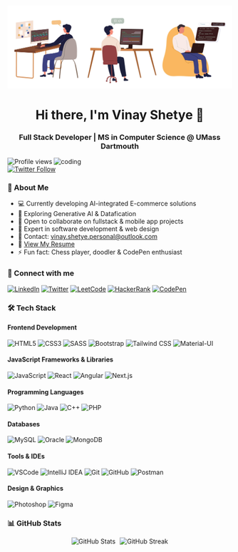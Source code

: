 ![Vinay Shetye Banner](https://github.com/VinayShetyeOfficial/Vinay-Shetye/blob/main/banner.jpg)

<div align="center">
  <h1>Hi there, I'm Vinay Shetye 👋</h1>
  <h3>Full Stack Developer | MS in Computer Science @ UMass Dartmouth</h3>
</div>

<div align="row">
  <img class="profile-image" src="https://user-images.githubusercontent.com/55389276/140866485-8fb1c876-9a8f-4d6a-98dc-08c4981eaf70.gif" alt="coding" width="400" align="right">
  
  <p align="left">
    <img src="https://komarev.com/ghpvc/?username=vinayshetyeofficial&label=Profile%20views&color=0e75b6&style=flat" alt="Profile views">
    <a href="https://twitter.com/vinayshetye_" target="_blank">
      <img src="https://img.shields.io/twitter/follow/vinayshetye_?logo=twitter&style=for-the-badge" alt="Twitter Follow">
    </a>
  </p>

  ### 🚀 About Me
  - 💻 Currently developing AI-integrated E-commerce solutions
  - 🤖 Exploring Generative AI & Datafication
  - 👥 Open to collaborate on fullstack & mobile app projects
  - 💬 Expert in software development & web design
  - 📧 Contact: vinay.shetye.personal@outlook.com
  - 📄 [View My Resume](https://drive.google.com/file/d/1m7kHOigKcyL0oZkcJ0SUnhT5rOh_2kO2/view?usp=sharing)
  - ⚡ Fun fact: Chess player, doodler & CodePen enthusiast
</div>

### 🤝 Connect with me
<p align="left">
  <a href="https://linkedin.com/in/vinay-shetye" target="_blank"><img src="https://img.shields.io/badge/LinkedIn-0077B5?style=for-the-badge&logo=linkedin&logoColor=white" alt="LinkedIn"/></a>
  <a href="https://twitter.com/vinayshetye_" target="_blank"><img src="https://img.shields.io/badge/Twitter-1DA1F2?style=for-the-badge&logo=twitter&logoColor=white" alt="Twitter"/></a>
  <a href="https://www.leetcode.com/vinayshetyeofficial" target="_blank"><img src="https://img.shields.io/badge/LeetCode-FFA116?style=for-the-badge&logo=leetcode&logoColor=white" alt="LeetCode"/></a>
  <a href="https://www.hackerrank.com/shetye_vinay_of1" target="_blank"><img src="https://img.shields.io/badge/HackerRank-2EC866?style=for-the-badge&logo=hackerrank&logoColor=white" alt="HackerRank"/></a>
  <a href="https://codepen.io/vinayshetye403804" target="_blank"><img src="https://img.shields.io/badge/CodePen-000000?style=for-the-badge&logo=codepen&logoColor=white" alt="CodePen"/></a>
</p>

### 🛠️ Tech Stack

#### Frontend Development
![HTML5](https://img.shields.io/badge/HTML5-E34F26?style=for-the-badge&logo=html5&logoColor=white)
![CSS3](https://img.shields.io/badge/CSS3-1572B6?style=for-the-badge&logo=css3&logoColor=white)
![SASS](https://img.shields.io/badge/Sass-CC6699?style=for-the-badge&logo=sass&logoColor=white)
![Bootstrap](https://img.shields.io/badge/Bootstrap-563D7C?style=for-the-badge&logo=bootstrap&logoColor=white)
![Tailwind CSS](https://img.shields.io/badge/Tailwind%20CSS-06B6D4?style=for-the-badge&logo=tailwind-css&logoColor=white)
![Material-UI](https://img.shields.io/badge/Material%20UI-0081CB?style=for-the-badge&logo=material-ui&logoColor=white)

#### JavaScript Frameworks & Libraries
![JavaScript](https://img.shields.io/badge/JavaScript-F7DF1E?style=for-the-badge&logo=javascript&logoColor=black)
![React](https://img.shields.io/badge/React-20232A?style=for-the-badge&logo=react&logoColor=61DAFB)
![Angular](https://img.shields.io/badge/Angular-DD0031?style=for-the-badge&logo=angular&logoColor=white)
![Next.js](https://img.shields.io/badge/Next.js-000000?style=for-the-badge&logo=next.js&logoColor=white)

#### Programming Languages
![Python](https://img.shields.io/badge/Python-3776AB?style=for-the-badge&logo=python&logoColor=white)
![Java](https://img.shields.io/badge/Java-ED8B00?style=for-the-badge&logo=openjdk&logoColor=white)
![C++](https://img.shields.io/badge/C++-00599C?style=for-the-badge&logo=cplusplus&logoColor=white)
![PHP](https://img.shields.io/badge/PHP-777BB4?style=for-the-badge&logo=php&logoColor=white)

#### Databases
![MySQL](https://img.shields.io/badge/MySQL-005C84?style=for-the-badge&logo=mysql&logoColor=white)
![Oracle](https://img.shields.io/badge/Oracle-F80000?style=for-the-badge&logo=oracle&logoColor=white)
![MongoDB](https://img.shields.io/badge/MongoDB-4EA94B?style=for-the-badge&logo=mongodb&logoColor=white)

#### Tools & IDEs
![VSCode](https://img.shields.io/badge/VS%20Code-007ACC?style=for-the-badge&logo=visual-studio-code&logoColor=white)
![IntelliJ IDEA](https://img.shields.io/badge/IntelliJ%20IDEA-000000?style=for-the-badge&logo=intellij-idea&logoColor=white)
![Git](https://img.shields.io/badge/Git-F05032?style=for-the-badge&logo=git&logoColor=white)
![GitHub](https://img.shields.io/badge/GitHub-181717?style=for-the-badge&logo=github&logoColor=white)
![Postman](https://img.shields.io/badge/Postman-FF6C37?style=for-the-badge&logo=postman&logoColor=white)

#### Design & Graphics
![Photoshop](https://img.shields.io/badge/Adobe%20Photoshop-31A8FF?style=for-the-badge&logo=adobe%20photoshop&logoColor=white)
![Figma](https://img.shields.io/badge/Figma-000000?style=for-the-badge&logo=figma&logoColor=white)

### 📊 GitHub Stats

<div style="display: flex; flex-wrap: wrap; gap: 10px; justify-content: center;">
  <img style="height:200px; max-width:400px;" src="https://github-readme-stats.vercel.app/api?username=vinayshetyeofficial&show_icons=true&theme=radical&hide_border=true" alt="GitHub Stats" />
  <img style="height:200px; max-width:400px;" src="https://github-readme-streak-stats.herokuapp.com?user=vinayshetyeofficial&theme=radical&hide_border=true" alt="GitHub Streak" />
</div>

